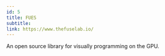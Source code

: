 ```yaml
---
id: 5
title: FUES
subtitle:
link: https://www.thefuselab.io/
---
```


An open source library for visually programming on the GPU.
